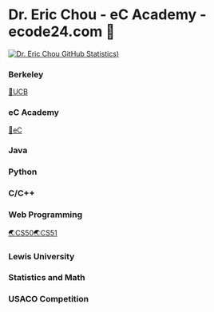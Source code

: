 # Dr. Eric Chou - eC Academy - ecode24.com 👋
[![Dr. Eric Chou GitHub Statistics](https://github-readme-stats.vercel.app/api?username=echou510&show_icons=true&theme=tokyonight))
](https://github.com/echou510/github-readme-stats)

### Berkeley
[🐻UCB](https://github.com/echou510/UC_Berkeley)
### eC Academy
[🌝eC](http://www.ecode24.com)
### Java

### Python

### C/C++

### Web Programming
[🌏CS50](https://github.com/echou510/CS50_WebDesign)[🌏CS51](https://github.com/echou510/CS51APCSP)
### Lewis University

### Statistics and Math

### USACO Competition

<!--
**echou510/echou510** is a ✨ _special_ ✨ repository because its `README.md` (this file) appears on your GitHub profile.

Here are some ideas to get you started:

- 🔭 I’m currently working on ...
- 🌱 I’m currently learning ...
- 👯 I’m looking to collaborate on ...
- 🤔 I’m looking for help with ...
- 💬 Ask me about ...
- 📫 How to reach me: ...
- 😄 Pronouns: ...
- ⚡ Fun fact: ...
-->
